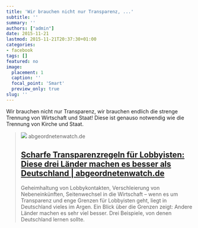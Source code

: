 ```yaml
---
title: 'Wir brauchen nicht nur Transparenz, ...'
subtitle: ''
summary: ''
authors: ["admin"]
date: 2015-11-21
lastmod: 2015-11-21T20:37:30+01:00
categories:
- facebook
tags: []
featured: no
image:
  placement: 1
  caption: ''
  focal_point: 'Smart'
  preview_only: true
slug: ''
---
```

Wir brauchen nicht nur Transparenz, wir brauchen endlich die strenge Trennung von Wirtschaft und Staat! Diese ist genauso notwendig wie die Trennung von Kirche und Staat.
> [![](https://www.abgeordnetenwatch.de/sites/default/files/styles/opengraph_image/public/media/images/various/nebenneinkuenfte_brown.png?itok=RYq41X6Z)](https://www.abgeordnetenwatch.de/blog/2015-10-06/scharfe-transparenzregeln-diese-lander-machen-es-besser-als-deutschland)
> abgeordnetenwatch.de
> ## [Scharfe Transparenzregeln für Lobbyisten: Diese drei Länder machen es besser als Deutschland | abgeordnetenwatch.de](https://www.abgeordnetenwatch.de/blog/2015-10-06/scharfe-transparenzregeln-diese-lander-machen-es-besser-als-deutschland)
>
>Geheimhaltung von Lobbykontakten, Verschleierung von Nebeneinkünften, Seitenwechsel in die Wirtschaft – wenn es um Transparenz und enge Grenzen für Lobbyisten geht, liegt in Deutschland vieles im Argen. Ein Blick über die Grenzen zeigt: Andere Länder machen es sehr viel besser. Drei Beispiele, von denen Deutschland lernen sollte.

